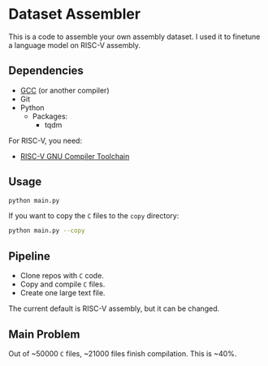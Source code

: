 # Dataset Assembler

This is a code to assemble your own assembly dataset. I used it to finetune a language model on RISC-V assembly.

## Dependencies

- [GCC](https://gcc.gnu.org/) (or another compiler)
- Git
- Python
    - Packages:
        - tqdm

For RISC-V, you need:

- [RISC-V GNU Compiler Toolchain](https://github.com/riscv-collab/riscv-gnu-toolchain)

## Usage

```bash
python main.py
```

If you want to copy the `C` files to the `copy` directory:

```bash
python main.py --copy
```

## Pipeline

- Clone repos with `C` code.
- Copy and compile `C` files.
- Create one large text file.

The current default is RISC-V assembly, but it can be changed.

## Main Problem

Out of ~50000 `C` files, ~21000 files finish compilation. This is ~40%.
